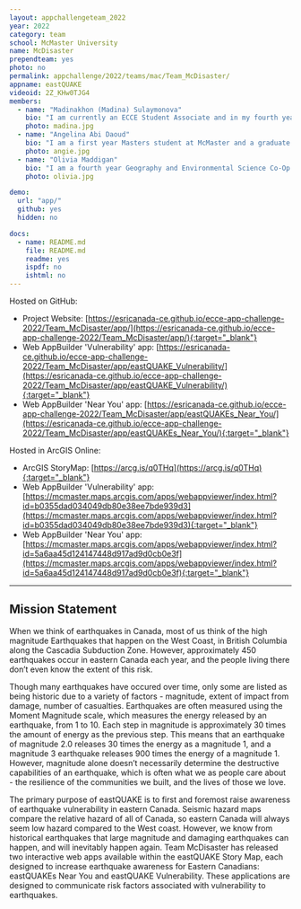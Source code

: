 ```yaml
---
layout: appchallengeteam_2022
year: 2022
category: team
school: McMaster University
name: McDisaster
prependteam: yes
photo: no
permalink: appchallenge/2022/teams/mac/Team_McDisaster/
appname: eastQUAKE
videoid: 2Z_KHw0TJG4
members:
  - name: "Madinakhon (Madina) Sulaymonova"
    bio: "I am currently an ECCE Student Associate and in my fourth year of honours Environmental Sciences Co-op. I am on a track to attain a Certified GIS Professional (GISP) accreditation, by which I plan on carrying out my interest in GIS with my passion for epidemiology. Currently, I am working on a Senior Thesis that involves the use of ArcGIS Pro and ArcPy, to study the association between automobile emissions in terms of fine particulate matter and inhalation intake throughout various routes in Hamilton, Ontario. My hobbies include walking to Starbucks while listening to true crime podcasts and playing APEX Legends."
    photo: madina.jpg
  - name: "Angelina Abi Daoud"
    bio: "I am a first year Masters student at McMaster and a graduate diploma student with the United Nations University Institute for Water, Environment and Health. I also did my undergrad and a concurrent GIS Certificate at McMaster, where I did my thesis on the sedimentation and ichnology of Tūranganui-a-Kiwa Bay in New Zealand. My current research involves using drone imagery and measured sections to characterize the stratigraphy and facies architecture of the Dunvegan Aquifer in the Liard Basin, Northwest Territories to mitigate hydrocarbon contamination risk caused by nearby fracking developments. Outside of academics, I love taking care of my plant jungle, raising my two baby hamsters, crocheting, and hiking."
    photo: angie.jpg
  - name: "Olivia Maddigan"
    bio: "I am a fourth year Geography and Environmental Science Co-Op student with a passion for GIS. My senior thesis project focuses on respiratory health determinants in Hamilton, Ontario. Outside of school, I can be found reading obscure Wikipedia pages, drinking herbal tea, and playing with my two cats (Lucifer and Felix)."
    photo: olivia.jpg

demo:
  url: "app/"
  github: yes
  hidden: no

docs:
  - name: README.md
    file: README.md
    readme: yes
    ispdf: no
    ishtml: no
---
```


Hosted on GitHub:

- Project Website: [https://esricanada-ce.github.io/ecce-app-challenge-2022/Team_McDisaster/app/](https://esricanada-ce.github.io/ecce-app-challenge-2022/Team_McDisaster/app/){:target="_blank"}
- Web AppBuilder 'Vulnerability' app: [https://esricanada-ce.github.io/ecce-app-challenge-2022/Team_McDisaster/app/eastQUAKE_Vulnerability/](https://esricanada-ce.github.io/ecce-app-challenge-2022/Team_McDisaster/app/eastQUAKE_Vulnerability/){:target="_blank"}
- Web AppBuilder 'Near You' app: [https://esricanada-ce.github.io/ecce-app-challenge-2022/Team_McDisaster/app/eastQUAKEs_Near_You/](https://esricanada-ce.github.io/ecce-app-challenge-2022/Team_McDisaster/app/eastQUAKEs_Near_You/){:target="_blank"}

Hosted in ArcGIS Online:

- ArcGIS StoryMap: [https://arcg.is/q0THq](https://arcg.is/q0THq){:target="_blank"}
- Web AppBuilder 'Vulnerability' app: [https://mcmaster.maps.arcgis.com/apps/webappviewer/index.html?id=b0355dad034049db80e38ee7bde939d3](https://mcmaster.maps.arcgis.com/apps/webappviewer/index.html?id=b0355dad034049db80e38ee7bde939d3){:target="_blank"}
- Web AppBuilder 'Near You' app: [https://mcmaster.maps.arcgis.com/apps/webappviewer/index.html?id=5a6aa45d124147448d917ad9d0cb0e3f](https://mcmaster.maps.arcgis.com/apps/webappviewer/index.html?id=5a6aa45d124147448d917ad9d0cb0e3f){:target="_blank"}

---

## Mission Statement

When we think of earthquakes in Canada, most of us think of the high magnitude Earthquakes that happen on the West Coast, in British Columbia along the Cascadia Subduction Zone. However, approximately 450 earthquakes occur in eastern Canada each year, and the people living there don’t even know the extent of this risk.

Though many earthquakes have occured over time, only some are listed as being historic due to a variety of factors - magnitude, extent of impact from damage, number of casualties. Earthquakes are often measured using the Moment Magnitude scale, which measures the energy released by an earthquake, from 1 to 10. Each step in magnitude is approximately 30 times the amount of energy as the previous step. This means that an earthquake of magnitude 2.0 releases 30 times the energy as a magnitude 1, and a magnitude 3 earthquake releases 900 times the energy of a magnitude 1. However, magnitude alone doesn’t necessarily determine the destructive capabilities of an earthquake, which is often what we as people care about - the resilience of the communities we built, and the lives of those we love.

The primary purpose of eastQUAKE is to first and foremost raise awareness of earthquake vulnerability in eastern Canada. Seismic hazard maps compare the relative hazard of all of Canada, so eastern Canada will always seem low hazard compared to the West coast. However, we know from historical earthquakes that large magnitude and damaging earthquakes can happen, and will inevitably happen again. Team McDisaster has released two interactive web apps available within the eastQUAKE Story Map, each designed to increase earthquake awareness for Eastern Canadians: eastQUAKEs Near You and eastQUAKE Vulnerability. These applications are designed to communicate risk factors associated with vulnerability to earthquakes.
